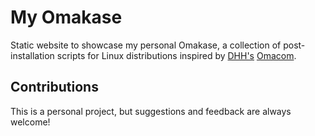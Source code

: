 # My Omakase

Static website to showcase my personal Omakase, a collection of post-installation scripts for Linux distributions inspired by [DHH's](https://dhh.dk) [Omacom](http://omacom.io).

## Contributions

This is a personal project, but suggestions and feedback are always welcome!
